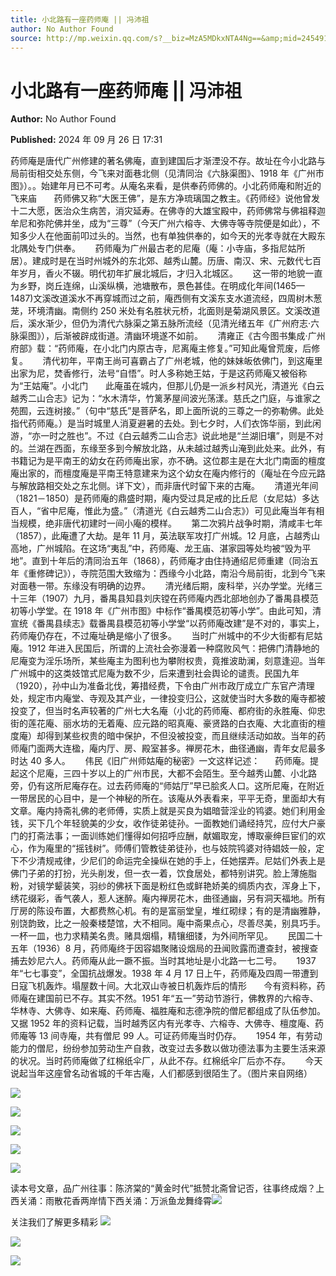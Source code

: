 ```yaml
---
title: 小北路有一座药师庵 || 冯沛祖
author: No Author Found
source: http://mp.weixin.qq.com/s?__biz=MzA5MDkxNTA4Ng==&amp;mid=2454915983&amp;idx=1&amp;sn=d95859868b1e4899e1207f5880b244cc&amp;chksm=87a3c3eeb0d44af8a74584d6f816716bd660bbe0b5a1f4941e87219c55d68e1503b24fb9e59c#rd
---
```


# 小北路有一座药师庵 || 冯沛祖

**Author:** No Author Found

**Published:** 2024 年 09 月 26 日 17:31

药师庵是唐代广州修建的著名佛庵，直到建国后才渐湮没不存。故址在今小北路与局前街相交处东侧，今飞来对面巷北侧（见清同治《六脉渠图》、1918 年《广州市图》）。。始建年月已不可考。从庵名来看，是供奉药师佛的。小北药师庵和附近的飞来庙       药师佛又称“大医王佛”，是东方净琉璃国之教主。《药师经》说他曾发十二大愿，医治众生病苦，消灾延寿。在佛寺的大雄宝殿中，药师佛常与佛祖释迦牟尼和弥陀佛并坐，成为“三尊”（今天广州六榕寺、大佛寺等寺院便是如此），不知多少人在他面前叩过头的。当然，也有单独供奉的，如今天的光孝寺就在大殿东北隅处专门供奉。      药师庵为广州最古老的尼庵（庵：小寺庙，多指尼姑所居）。建成时是在当时州城外的东北郊、越秀山麓。历唐、南汉、宋、元数代七百年岁月，香火不辍。明代初年扩展北城后，才归入北城区。      这一带的地貌一直为乡野，岗丘连绵，山溪纵横，池塘散布，景色甚佳。在明成化年间(1465—1487)文溪改道溪水不再穿城而过之前，庵西侧有文溪东支水道流经，四周树木葱茏，环境清幽。南侧约 250 米处有名胜状元桥，北面则是菊湖风景区。文溪改道后，溪水渐少，但仍为清代六脉渠之第五脉所流经（见清光绪五年《广州府志·六脉渠图》），后渐被辟成街道。清幽环境遂不如前。      清雍正《古今图书集成·广州府部》载：“药师庵，在小北门内原古寺，尼离庵主修复。”可知此庵曾荒废，后修复。      清代初年，平南王尚可喜霸占了广州老城，他的妹妹皈依佛门，到这庵里出家为尼，焚香修行，法号“自悟”。时人多称她王姑，于是这药师庵又被俗称为“王姑庵”。小北门       此庵虽在城内，但那儿仍是一派乡村风光，清道光《白云越秀二山合志》记为：“水木清华，竹篱茅屋间波光荡漾。慈氏之门庭，与谁家之苑囿，云连树接。”（句中“慈氏”是菩萨名，即上面所说的三尊之一的弥勒佛。此处指代药师庵。）是当时城里人消夏避暑的去处。到七夕时，人们衣饰华丽，到此闲游，“亦一时之胜也”。不过《白云越秀二山合志》说此地是“兰湖旧壤”，则是不对的。兰湖在西面，东缘至多到今解放北路，从未越过越秀山淹到此处来。此外，有书籍记为是平南王的幼女在药师庵出家，亦不确。这位郡主是在大北门南面的檀度庵出家的，而檀度庵是平南王特意建来为这个幼女在庵内修行的（庵址在今应元路与解放路相交处之东北侧。详下文），而非唐代时留下来的古庵。      清道光年间（1821－1850）是药师庵的鼎盛时期，庵内受过具足戒的比丘尼（女尼姑）多达百人，“省中尼庵，惟此为盛。”（清道光《白云越秀二山合志》）可见此庵当年有相当规模，绝非唐代初建时一间小庵的模样。      第二次鸦片战争时期，清咸丰七年（1857），此庵遭了大劫。是年 11 月，英法联军攻打广州城。12 月底，占越秀山高地，广州城陷。在这场“夷乱”中，药师庵、龙王庙、湛家园等处均被“毁为平地”。直到十年后的清同治五年（1868），药师庵才由住持通绍尼师重建（同治五年《重修碑记》），寺院范围大致缩为：西缘今小北路，南沿今局前街，北到今飞来对面巷一带。东缘没有明确的边界。      清光绪后期，废科举，兴办学堂。光绪三十三年（1907）九月，番禺县知县刘庆镗在药师庵内西北部地创办了番禺县模范初等小学堂。在 1918 年《广州市图》中标作“番禺模范初等小学”。由此可知，清宣统《番禺县续志》载番禺县模范初等小学堂“以药师庵改建”是不对的，事实上，药师庵仍存在，不过庵址确是缩小了很多。      当时广州城中的不少大街都有尼姑庵。1912 年进入民国后，所谓的上流社会弥漫着一种腐败风气：把佛门清静地的尼庵变为淫乐场所，某些庵主为图利也为攀附权贵，竟推波助澜，刻意逢迎。当年广州城中的这类妓馆式尼庵为数不少，后来遭到社会舆论的谴责。民国九年（1920），孙中山为准备北伐，筹措经费，下令由广州市政厅成立广东官产清理处，规定市内庵堂、寺观及其产业，一律投变归公，这就使当时大多数的庵寺都被投变了，但当时名声较著的广州七大名庵（小北的药师庵、都府街的永胜庵、仰忠街的莲花庵、丽水坊的无着庵、应元路的昭真庵、豪贤路的白衣庵、大北直街的檀度庵）却得到某些权贵的暗中保护，不但没被投变，而且继续活动如故。当年的药师庵门面两大连楹，庵内厅、房、殿室甚多。禅房花木，曲径通幽，青年女尼最多时达 40 多人。      伟民《旧广州师姑庵的秘密》一文这样记述：      药师庵。提起这个尼庵，三四十岁以上的广州市民，大都不会陌生。至今越秀山麓、小北路旁，仍有这所尼庵存在。过去药师庵的“师姑厅”早已脍炙人口。这所尼庵，在附近一带居民的心目中，是一个神秘的所在。该庵从外表看来，平平无奇，里面却大有文章。庵内持斋礼佛的老师傅，实质上就是买良为娼暗营淫业的鸨婆。她们利用金钱，买下几个年轻貌美的少女，收作徒弟徒孙。一面教她们诵经持咒，应付大户豪门的打斋法事；一面训练她们懂得如何招呼应酬，献媚取宠，博取豪绅巨宦们的欢心，作为庵里的“摇钱树”。师傅们管教徒弟徒孙，也与妓院鸨婆对待娼妓一般，定下不少清规戒律，少尼们的命运完全操纵在她的手上，任她摆弄。尼姑们外表上是佛门子弟的打扮，光头削发，但一衣一着，饮食居处，都特别讲究。脸上薄施脂粉，对镜学颦装笑，羽纱的佛袄下面是粉红色或鲜艳娇美的绸质内衣，浑身上下，绣花缀彩，香气袭人，惹人迷醉。庵内禅房花木，曲径通幽，另有洞天福地。所有厅房的陈设布置，大都费熬心机。有的是富丽堂皇，堆红砌绿；有的是清幽雅静，别饶韵致，比之一般秦楼楚馆，大不相同。庵中斋果点心，尽善尽美，别具巧手。一杯一皿，也力求精美名贵。赌具烟榻，精镶细镂，为外间所罕见。      民国二十五年（1936）8 月，药师庵终于因容娼聚赌设烟局的丑闻败露而遭查封，被搜查捕去妙尼六人。药师庵从此一蹶不振。当时其地址是小北路一七二号。      1937 年“七七事变”，全国抗战爆发。1938 年 4 月 17 日上午，药师庵及四周一带遭到日寇飞机轰炸。塌屋数十间。大北双山寺被日机轰炸后的情形       今有资料称，药师庵在建国前已不存。其实不然。1951 年“五一”劳动节游行，佛教界的六榕寺、华林寺、大佛寺、如来庵、药师庵、福胜庵和志德净院的僧尼都组成了队伍参加。又据 1952 年的资料记载，当时越秀区内有光孝寺、六榕寺、大佛寺、檀度庵、药师庵等 13 间寺庵，共有僧尼 99 人。可证药师庵当时仍存。      1954 年，有劳动能力的僧尼，纷纷参加劳动生产自救，改变过去多数以做功德法事为主要生活来源的状况。当时药师庵做了红棉纸伞厂，从此不存。红棉纸伞厂后亦不存。      今天说起当年这座曾名动省城的千年古庵，人们都感到很陌生了。（图片来自网络）

![](https://mmbiz.qpic.cn/mmbiz_jpg/PJWG74pLsMZ6QhPliaJCYO9SsNhnhU7ajKiaEofjwOZB3DDEEiccRDmB323hAAeRKPAOqucuJzFpaV5soHy31zFdQ/640?wx_fmt=jpeg&from=appmsg)

![](https://mmbiz.qpic.cn/mmbiz_jpg/PJWG74pLsMZ6QhPliaJCYO9SsNhnhU7aj2KujD3rR34Xg9Q3MrV2yFDAUiaAMPWI9QyWtWOnaA6qahVch8glOraQ/640?from=appmsg)

![](https://mmbiz.qpic.cn/mmbiz_jpg/PJWG74pLsMZ6QhPliaJCYO9SsNhnhU7aj9AibH15RLDQPT76LjNsBdxlEkK2gIwDUZwYNUU5jaKicNibN0AfIDtdUQ/640?from=appmsg)

![](https://mmbiz.qpic.cn/mmbiz_jpg/PJWG74pLsMZ6QhPliaJCYO9SsNhnhU7aj4f3nRn0HVGTO8weUR4aLHW2TsNrMN3k59uGcPnv8En7CsnBxPoeDHQ/640?from=appmsg)

![](https://mmbiz.qpic.cn/mmbiz_jpg/PJWG74pLsMZ6QhPliaJCYO9SsNhnhU7ajH1rqcsbb4K9micHXib0DeRXDmctdGWNeTC4y8ycDwIblM36iahlgwqQ1Q/640?from=appmsg)

读本号文章，品广州往事：陈济棠的“黄金时代”抵赞北斋曾记否，往事终成烟？上西关涌：雨散花香两岸情下西关涌：万派鱼龙舞绛霄![](https://mmbiz.qpic.cn/mmbiz_gif/PJWG74pLsMYf2b50xFTbTsibmjv5gNVOxZegUj8mrKtpuzCpBAYnQw9duHfIcNnUzicicnGUSv4EWPSTRAPvV9g3w/640?wx_fmt=gif&tp=webp&wxfrom=5&wx_lazy=1)

关注我们了解更多精彩
![](https://mmbiz.qpic.cn/mmbiz_png/Ljib4So7yuWhoJx6jYhRaTNpaA6IrCbO2L6CicBvwVR1PicribgkmfSDx0mkicqOyeHwn7cZ53dia45TzHxntgdq316A/640?wx_fmt=other&tp=webp&wxfrom=5&wx_lazy=1&wx_co=1)

![](https://mmbiz.qpic.cn/mmbiz_png/Ljib4So7yuWhoJx6jYhRaTNpaA6IrCbO2YTaoUfqsloTfWrcTamIztRNOv9VibgdoOqb90e9uH1ISUJ7ibUN9laeQ/640?wx_fmt=other&tp=webp&wxfrom=5&wx_lazy=1&wx_co=1)

![](https://mmbiz.qpic.cn/mmbiz_jpg/PJWG74pLsMY1RFF87Pwl2xq2lqMLCb9vUuE4JbIt5aoibicq03uqtJntcmiapzxibGXXBLjqSa8DqZyKpdR53ia6j1A/640?wx_fmt=other&tp=webp&wxfrom=5&wx_lazy=1&wx_co=1)
